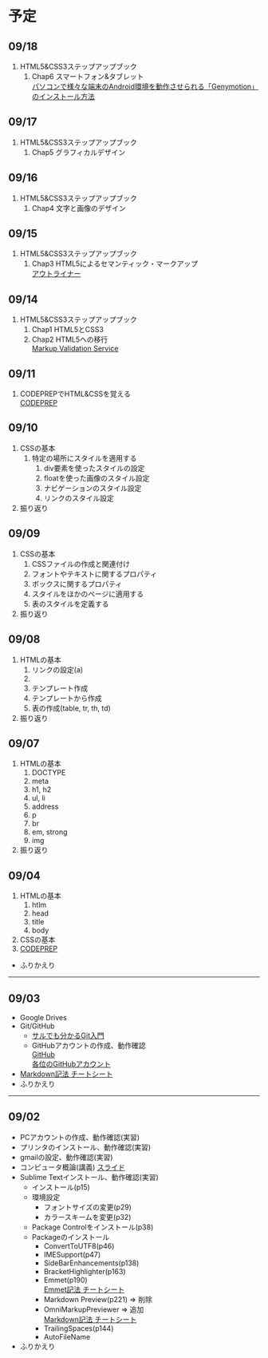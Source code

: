 # 予定

## 09/18

1. HTML5&CSS3ステップアップブック
	1. Chap6 スマートフォン&タブレット  
	<a href="http://nelog.jp/genymotion-install" target="_blank">パソコンで様々な端末のAndroid環境を動作させられる「Genymotion」のインストール方法</a>

## 09/17

1. HTML5&CSS3ステップアップブック
	1. Chap5 グラフィカルデザイン

## 09/16

1. HTML5&CSS3ステップアップブック
	1. Chap4 文字と画像のデザイン

## 09/15

1. HTML5&CSS3ステップアップブック
	1. Chap3 HTML5によるセマンティック・マークアップ  
	<a href="http://gsnedders.html5.org/outliner/" target="_blank">アウトライナー</a>

## 09/14

1. HTML5&CSS3ステップアップブック
	1. Chap1 HTML5とCSS3
	1. Chap2 HTML5への移行  
	<a href="http://validator.w3.org/" target="_blank">Markup Validation Service</a>

## 09/11

1. CODEPREPでHTML&CSSを覚える  
<a href="http://codeprep.jp/ja" target="_blank">CODEPREP</a>

## 09/10

1. CSSの基本
	1. 特定の場所にスタイルを適用する
		1. div要素を使ったスタイルの設定
		1. floatを使った画像のスタイル設定
		1. ナビゲーションのスタイル設定
		1. リンクのスタイル設定
1. 振り返り

## 09/09

1. CSSの基本
	1. CSSファイルの作成と関連付け
	1. フォントやテキストに関するプロパティ
	1. ボックスに関するプロパティ
	1. スタイルをほかのページに適用する
	1. 表のスタイルを定義する
1. 振り返り

## 09/08

1. HTMLの基本
	1. リンクの設定(a)
	1. <!-- コメント -->
	1. テンプレート作成
	1. テンプレートから作成
	1. 表の作成(table, tr, th, td)
1. 振り返り

## 09/07

1. HTMLの基本
	1. DOCTYPE
	1. meta
	1. h1, h2
	1. ul, li
	1. address
	1. p
	1. br
	1. em, strong
	1. img
1. 振り返り

## 09/04

1. HTMLの基本
	1. htlm
	1. head
	1. title
	1. body
1. CSSの基本
1. <a href="http://codeprep.jp/ja" target="_blank">CODEPREP</a>
- ふりかえり

---

## 09/03

- Google Drives
- Git/GitHub
	- <a href="http://www.backlog.jp/git-guide/" target="_blank">サルでも分かるGit入門</a>
	- GitHubアカウントの作成、動作確認  
	<a href="https://github.com/" target="_blank">GitHub</a>  
	<a href="https://github.com/wp15000/list/blob/master/list.md">各位のGitHubアカウント</a>
- <a href="https://help.github.com/articles/github-flavored-markdown/" target="_blank">Markdown記法 チートシート</a>
- ふりかえり

---

## 09/02

- PCアカウントの作成、動作確認(実習)
- プリンタのインストール、動作確認(実習)
- gmailの設定、動作確認(実習)
- コンピュータ概論(講義)  <a href="http://www.slideshare.net/kkyama/20130225-16726615" target="_blank">スライド</a>
- Sublime Textインストール、動作確認(実習)
	- インストール(p15)
	- 環境設定
		- フォントサイズの変更(p29)
		- カラースキームを変更(p32)
	- Package Controlをインストール(p38)
	- Packageのインストール
		- ConvertToUTF8(p46)
		- IMESupport(p47)
		- SideBarEnhancements(p138)
		- BracketHighlighter(p163)
		- Emmet(p190)  
		<a href="http://docs.emmet.io/cheat-sheet/" target="_blank">Emmet記法 チートシート</a>
		- Markdown Preview(p221) => 削除
		- OmniMarkupPreviewer => 追加  
		<a href="https://help.github.com/articles/github-flavored-markdown/" target="_blank">Markdown記法 チートシート</a>
		- TrailingSpaces(p144)
		- AutoFileName
- ふりかえり